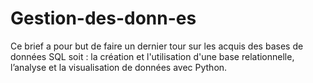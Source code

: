# Gestion-des-donn-es
Ce brief a pour but de faire un dernier tour sur les acquis des bases de données SQL soit : la création et l'utilisation d'une base relationnelle, l’analyse et  la visualisation de données avec Python.
